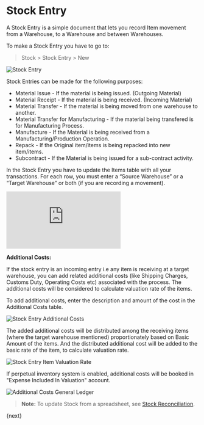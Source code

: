 <!-- add-breadcrumbs -->
# Stock Entry

A Stock Entry is a simple document that lets you record Item movement from a
Warehouse, to a Warehouse and between Warehouses.

To make a Stock Entry you have to go to:

> Stock > Stock Entry > New

<img class="screenshot" alt="Stock Entry" src="{{docs_base_url}}/assets/img/stock/stock-entry.png">

Stock Entries can be made for the following purposes:

* Material Issue - If the material is being issued. (Outgoing Material)
* Material Receipt - If the material is being received. (Incoming Material)
* Material Transfer - If the material is being moved from one warehouse to another.
* Material Transfer for Manufacturing - If the material being transfered is for Manufacturing Process.
* Manufacture - If the Material is being received from a Manufacturing/Production Operation.
* Repack - If the Original item/items is being repacked into new item/items.
* Subcontract - If the Material is being issued for a sub-contract activity.

In the Stock Entry you have to update the Items table with all your
transactions. For each row, you must enter a “Source Warehouse” or a “Target
Warehouse” or both (if you are recording a movement).

<div class="embed-container">
    <iframe src="https://www.youtube.com/embed/Njt107hlY3I?rel=0" frameborder="0" allow="autoplay; encrypted-media" allowfullscreen>
    </iframe>
</div>

**Additional Costs:**

If the stock entry is an incoming entry i.e any item is receiving at a target warehouse, you can add related additional costs (like Shipping Charges, Customs Duty, Operating Costs etc) associated with the process. The additional costs will be considered to calculate valuation rate of the items.

To add additional costs, enter the description and amount of the cost in the Additional Costs table.

<img class="screenshot" alt="Stock Entry Additional Costs" src="{{docs_base_url}}/assets/img/stock/additional-costs-table.png">

The added additional costs will be distributed among the receiving items (where the target warehouse mentioned) proportionately based on Basic Amount of the items. And the distributed additional cost will be added to the basic rate of the item, to calculate valuation rate.

<img class="screenshot" alt="Stock Entry Item Valuation Rate" src="{{docs_base_url}}/assets/img/stock/stock-entry-item-valuation-rate.png">

If perpetual inventory system is enabled, additional costs will be booked in "Expense Included In Valuation" account.

<img class="screenshot" alt="Additional Costs General Ledger" src="{{docs_base_url}}/assets/img/stock/additional-costs-general-ledger.png">


> **Note:** To update Stock from a spreadsheet, see [Stock Reconciliation]({{doc_base_url}}/user/manual/en/setting-up/stock-reconciliation-for-non-serialized-item.html).

{next}
